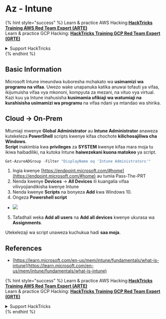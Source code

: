 # Az - Intune

{% hint style="success" %}
Learn & practice AWS Hacking:<img src="../../../.gitbook/assets/image (1) (1) (1) (1).png" alt="" data-size="line">[**HackTricks Training AWS Red Team Expert (ARTE)**](https://training.hacktricks.xyz/courses/arte)<img src="../../../.gitbook/assets/image (1) (1) (1) (1).png" alt="" data-size="line">\
Learn & practice GCP Hacking: <img src="../../../.gitbook/assets/image (2) (1).png" alt="" data-size="line">[**HackTricks Training GCP Red Team Expert (GRTE)**<img src="../../../.gitbook/assets/image (2) (1).png" alt="" data-size="line">](https://training.hacktricks.xyz/courses/grte)

<details>

<summary>Support HackTricks</summary>

* Check the [**subscription plans**](https://github.com/sponsors/carlospolop)!
* **Join the** 💬 [**Discord group**](https://discord.gg/hRep4RUj7f) or the [**telegram group**](https://t.me/peass) or **follow** us on **Twitter** 🐦 [**@hacktricks\_live**](https://twitter.com/hacktricks_live)**.**
* **Share hacking tricks by submitting PRs to the** [**HackTricks**](https://github.com/carlospolop/hacktricks) and [**HackTricks Cloud**](https://github.com/carlospolop/hacktricks-cloud) github repos.

</details>
{% endhint %}

## Basic Information

Microsoft Intune imeundwa kuboresha mchakato wa **usimamizi wa programu na vifaa**. Uwezo wake unapanuka katika anuwai tofauti ya vifaa, ikijumuisha vifaa vya mkononi, kompyuta za mezani, na vituo vya virtual. Kazi kuu ya Intune inahusisha **kusimamia ufikiaji wa watumiaji na kurahisisha usimamizi wa programu** na vifaa ndani ya mtandao wa shirika.

## Cloud -> On-Prem

Mtumiaji mwenye **Global Administrator** au **Intune Administrator** anaweza kutekeleza **PowerShell** scripts kwenye kifaa chochote **kilichosajiliwa cha Windows**.\
**Script** inakimbia kwa **privileges** za **SYSTEM** kwenye kifaa mara moja tu ikiwa haibadiliki, na kutoka Intune **haiwezekani kuona matokeo** ya script.
```powershell
Get-AzureADGroup -Filter "DisplayName eq 'Intune Administrators'"
```
1. Ingia kwenye [https://endpoint.microsoft.com/#home](https://endpoint.microsoft.com/#home) au tumia Pass-The-PRT
2. Nenda kwenye **Devices** -> **All Devices** ili kuangalia vifaa vilivyojiandikisha kwenye Intune
3. Nenda kwenye **Scripts** na bonyeza **Add** kwa Windows 10.
4. Ongeza **Powershell script**
* ![](<../../../.gitbook/assets/image (264).png>)
5. Tafadhali weka **Add all users** na **Add all devices** kwenye ukurasa wa **Assignments**.

Utekelezaji wa script unaweza kuchukua hadi **saa moja**.

## References

* [https://learn.microsoft.com/en-us/mem/intune/fundamentals/what-is-intune](https://learn.microsoft.com/en-us/mem/intune/fundamentals/what-is-intune)

{% hint style="success" %}
Learn & practice AWS Hacking:<img src="../../../.gitbook/assets/image (1) (1) (1) (1).png" alt="" data-size="line">[**HackTricks Training AWS Red Team Expert (ARTE)**](https://training.hacktricks.xyz/courses/arte)<img src="../../../.gitbook/assets/image (1) (1) (1) (1).png" alt="" data-size="line">\
Learn & practice GCP Hacking: <img src="../../../.gitbook/assets/image (2) (1).png" alt="" data-size="line">[**HackTricks Training GCP Red Team Expert (GRTE)**<img src="../../../.gitbook/assets/image (2) (1).png" alt="" data-size="line">](https://training.hacktricks.xyz/courses/grte)

<details>

<summary>Support HackTricks</summary>

* Check the [**subscription plans**](https://github.com/sponsors/carlospolop)!
* **Join the** 💬 [**Discord group**](https://discord.gg/hRep4RUj7f) or the [**telegram group**](https://t.me/peass) or **follow** us on **Twitter** 🐦 [**@hacktricks\_live**](https://twitter.com/hacktricks_live)**.**
* **Share hacking tricks by submitting PRs to the** [**HackTricks**](https://github.com/carlospolop/hacktricks) and [**HackTricks Cloud**](https://github.com/carlospolop/hacktricks-cloud) github repos.

</details>
{% endhint %}
